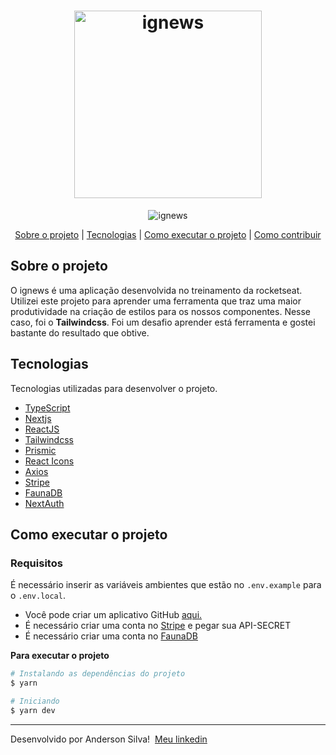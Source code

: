 <h1 align="center">
  <img width=300 alt="ignews" src="https://res.cloudinary.com/drsxhihfr/image/upload/v1619467768/images/logo_xakxin.svg" />
</h1>

<p align="center">
  <img alt="ignews" src="https://res.cloudinary.com/drsxhihfr/image/upload/v1619468682/images/project_dtf0l3.png" />
</p>

<p align="center">
  <a href="#sobre-o-projeto">Sobre o projeto</a>
  |
  <a href="#tecnologias">Tecnologias</a>
  |
  <a href="#como-executar-o-projeto">Como executar o projeto</a>
  |
  <a href="#como-contribuir">Como contribuir</a>
</p>

## Sobre o projeto

O ignews é uma aplicação desenvolvida no treinamento da rocketseat. Utilizei este projeto para aprender uma ferramenta que traz uma maior produtividade na criação de estilos para os nossos componentes. Nesse caso, foi o **Tailwindcss**. Foi um desafio aprender está ferramenta e gostei bastante do resultado que obtive. 

## Tecnologias

Tecnologias utilizadas para desenvolver o projeto.

- [TypeScript](https://www.typescriptlang.org/)
- [Nextjs](https://nextjs.org/)
- [ReactJS](https://reactjs.org/)
- [Tailwindcss](https://tailwindcss.com/)
- [Prismic](https://prismic.io/)
- [React Icons](https://react-icons.netlify.com/#/)
- [Axios](https://github.com/axios/axios)
- [Stripe](https://stripe.com/br)
- [FaunaDB](https://fauna.com/)
- [NextAuth](https://next-auth.js.org/)

## Como executar o projeto

### Requisitos

É necessário inserir as variáveis ambientes que estão no `.env.example` para o `.env.local`.

- Você pode criar um aplicativo GitHub [aqui.](https://docs.github.com/pt/developers/apps/building-github-apps)
- É necessário criar uma conta no [Stripe](https://stripe.com/br) e pegar sua API-SECRET
- É necessário criar uma conta no [FaunaDB](https://fauna.com/)

**Para executar o projeto**

```bash
# Instalando as dependências do projeto
$ yarn

# Iniciando
$ yarn dev
```


---

Desenvolvido por Anderson Silva! &nbsp;[Meu linkedin](https://www.linkedin.com/in/anderson-silva-3a3883188/)